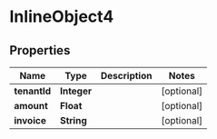 

# InlineObject4

## Properties

Name | Type | Description | Notes
------------ | ------------- | ------------- | -------------
**tenantId** | **Integer** |  |  [optional]
**amount** | **Float** |  |  [optional]
**invoice** | **String** |  |  [optional]



